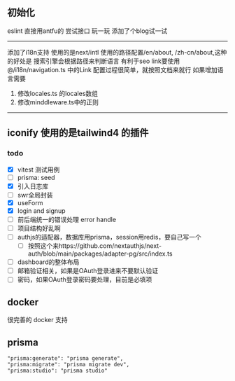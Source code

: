 ## 初始化

eslint 直接用antfu的
尝试接口 玩一玩
添加了个blog试一试

---

添加了i18n支持 使用的是next/intl
使用的路径配置/en/about, /zh-cn/about,这种的好处是 搜索引擎会根据路径来判断语言 有利于seo
link要使用@/i18n/navigation.ts 中的Link
配置过程很简单，就按照文档来就行
如果增加语言需要
1. 修改locales.ts 的locales数组
2. 修改minddleware.ts中的正则

---
iconify 使用的是tailwind4 的插件
---

### todo
 - [X] vitest 测试用例
 - [ ] prisma: seed
 - [X] 引入日志库
 - [ ] swr全局封装
 - [x] useForm
 - [x] login and signup
 - [ ] 前后端统一的错误处理 error handle
 - [ ] 项目结构好乱啊
 - [ ] authjs的适配器，数据库用prisma，session用redis，要自己写一个
   - [ ] 按照这个来https://github.com/nextauthjs/next-auth/blob/main/packages/adapter-pg/src/index.ts
 - [ ] dashboard的整体布局
 - [ ] 邮箱验证相关，如果是OAuth登录进来不要默认验证
 - [ ] 密码，如果OAuth登录密码要处理，目前是必填项

## docker

很完善的 docker 支持

## prisma
    "prisma:generate": "prisma generate",
    "prisma:migrate": "prisma migrate dev",
    "prisma:studio": "prisma studio"
